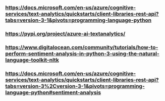 ### https://docs.microsoft.com/en-us/azure/cognitive-services/text-analytics/quickstarts/client-libraries-rest-api?tabs=version-3-1&pivots=programming-language-python

### https://pypi.org/project/azure-ai-textanalytics/

### https://www.digitalocean.com/community/tutorials/how-to-perform-sentiment-analysis-in-python-3-using-the-natural-language-toolkit-nltk

### https://docs.microsoft.com/en-us/azure/cognitive-services/text-analytics/quickstarts/client-libraries-rest-api?tabs=version-3%2Cversion-3-1&pivots=programming-language-python#sentiment-analysis
